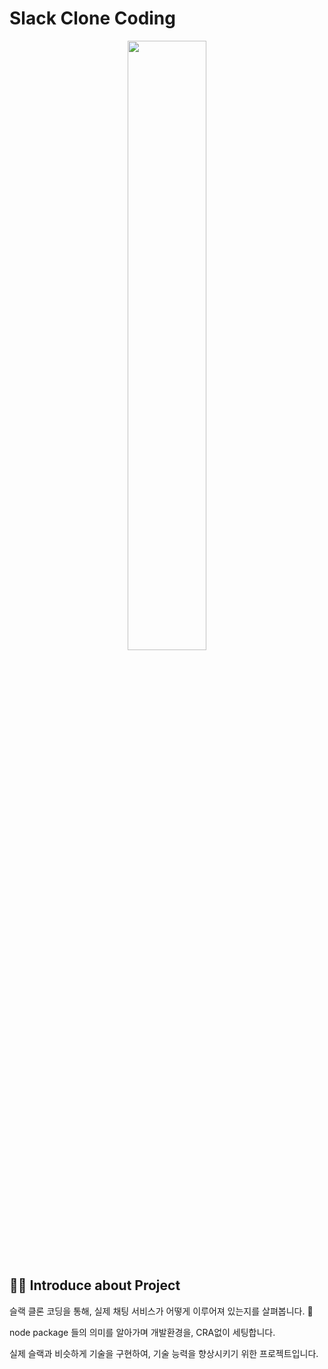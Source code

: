 # Slack Clone Coding

<p align='center'>
<img width='50%' src='https://d34u8crftukxnk.cloudfront.net/slackpress/prod/sites/6/SlackLogo_CompanyNews_PrimaryAubergine_Hero-5.jpg?d=500x500&f=fill'>
</p>

## 💁‍♂️ Introduce about Project

슬랙 클론 코딩을 통해, 실제 채팅 서비스가 어떻게 이루어져 있는지를 살펴봅니다. 👐

node package 들의 의미를 알아가며 개발환경을, CRA없이 세팅합니다.

실제 슬랙과 비슷하게 기술을 구현하여, 기술 능력을 향상시키기 위한 프로젝트입니다.
